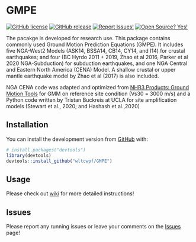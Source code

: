 
<!-- README.md is generated from README.Rmd. Please edit that file -->

# GMPE

<!-- badges: start -->

[![GitHub
license](https://img.shields.io/badge/License-MIT-green.svg)](https://github.com/wltcwpf/GMPE/blob/master/LICENSE.md)
[![GitHub
release](https://img.shields.io/badge/Release-v1.0.0-blue.svg)](https://github.com/wltcwpf/GMPE/releases)
[![Report
Issues!](https://img.shields.io/badge/Report%20Issues-Here-1abc9c.svg)](https://github.com/wltcwpf/GMPE/issues)
[![Open Source?
Yes!](https://img.shields.io/badge/Open%20Source-Yes-green.svg)](https://github.com/wltcwpf/GMPE)
<!-- badges: end -->

The pacakge is developed for research use. This package contains
commonly used Ground Motion Prediction Equations (GMPE). It includes
five NGA-West2 Models (ASK14, BSSA14, CB14, CY14, and I14) for crustal
earthquakes; and four (BC Hyrdo 2011 + 2019, Zhao et al 2016, Parker et
al 2020 NGA-Subduction) for subduction earthquakes, and one NGA Central
and Eastern North America (CENA) Model. A shallow crustal or upper
mantle earthquake model by Zhao et al (2017) is also included.

NGA CENA code was adapted and optimized from [NHR3 Products: Ground
Motion Tools](https://www.risksciences.ucla.edu/nhr3/ngaeast-gmtools)
for GMM on reference site condition (Vs30 = 3000 m/s) and a Python code
written by Tristan Buckreis at UCLA for site amplification models
(Stewart et al., 2020; and Hashash et al.,2020)

## Installation

You can install the development version from
[GitHub](https://github.com/) with:

``` r
# install.packages("devtools")
library(devtools)
devtools::install_github("wltcwpf/GMPE")
```

## Usage

Please check out [wiki](https://github.com/wltcwpf/GMPE/wiki) for more
detailed instructions!

## Issues

Please report any running issues or leave your comments on the
[Issues](https://github.com/wltcwpf/GMPE/issues) page!
